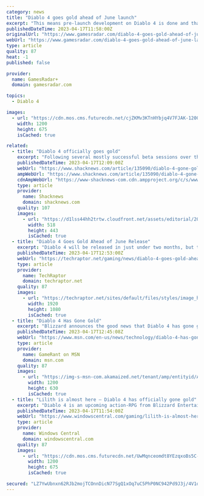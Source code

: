 ```yaml
---
category: news
title: "Diablo 4 goes gold ahead of June launch"
excerpt: "This means pre-launch development on Diablo 4 is done and that Blizzard has deemed the game ready to ship on June 6. Why does it matter? Well, in a time when game delays have become the norm instead ..."
publishedDateTime: 2023-04-17T11:58:00Z
originalUrl: "https://www.gamesradar.com/diablo-4-goes-gold-ahead-of-june-launch/"
webUrl: "https://www.gamesradar.com/diablo-4-goes-gold-ahead-of-june-launch/"
type: article
quality: 87
heat: -1
published: false

provider:
  name: GamesRadar+
  domain: gamesradar.com

topics:
  - Diablo 4

images:
  - url: "https://cdn.mos.cms.futurecdn.net/cjZKMv3KTnHYbjq4V7FJAK-1200-80.jpg"
    width: 1200
    height: 675
    isCached: true

related:
  - title: "Diablo 4 officially goes gold"
    excerpt: "Following several mostly successful beta sessions over the last few months, development on Diablo 4 officially appears to be complete. Entertainment has announced that th ..."
    publishedDateTime: 2023-04-17T12:09:00Z
    webUrl: "https://www.shacknews.com/article/135090/diablo-4-gone-gold"
    ampWebUrl: "https://www.shacknews.com/article/135090/diablo-4-gone-gold?amphtml=1"
    cdnAmpWebUrl: "https://www-shacknews-com.cdn.ampproject.org/c/s/www.shacknews.com/article/135090/diablo-4-gone-gold?amphtml=1"
    type: article
    provider:
      name: Shacknews
      domain: shacknews.com
    quality: 107
    images:
      - url: "https://d1lss44hh2trtw.cloudfront.net/assets/editorial/2023/04/diablo-4-officially-goes-gold-tweet.jpg"
        width: 518
        height: 443
        isCached: true
  - title: "Diablo 4 Goes Gold Ahead of June Release"
    excerpt: "Diablo 4 will be released in just under two months, but today Blizzard Entertainment announced that the game has gone gold."
    publishedDateTime: 2023-04-17T12:53:00Z
    webUrl: "https://techraptor.net/gaming/news/diablo-4-goes-gold-ahead-of-june-release"
    type: article
    provider:
      name: TechRaptor
      domain: techraptor.net
    quality: 87
    images:
      - url: "https://techraptor.net/sites/default/files/styles/image_header/public/2023-04/Diablo4_0.jpg?itok=R-nc-mOc"
        width: 1920
        height: 1080
        isCached: true
  - title: "Diablo 4 Has Gone Gold"
    excerpt: "Blizzard announces the good news that Diablo 4 has gone gold, which is music to the ears of many fans all around the world."
    publishedDateTime: 2023-04-17T12:45:08Z
    webUrl: "https://www.msn.com/en-us/news/technology/diablo-4-has-gone-gold/ar-AA19YLgB"
    type: article
    provider:
      name: GameRant on MSN
      domain: msn.com
    quality: 87
    images:
      - url: "https://img-s-msn-com.akamaized.net/tenant/amp/entityid/AA19YtP4.img?h=630&w=1200&m=6&q=60&o=t&l=f&f=jpg&x=1287&y=304"
        width: 1200
        height: 630
        isCached: true
  - title: "Lilith is almost here — Diablo 4 has officially gone gold"
    excerpt: "Diablo 4 is an upcoming action-RPG from Blizzard Entertainment, and one of the most anticipated game launches of the year. On Monday, Blizzard announced that Diablo 4 has officially gone gold, ..."
    publishedDateTime: 2023-04-17T11:54:00Z
    webUrl: "https://www.windowscentral.com/gaming/lilith-is-almost-here-diablo-4-has-officially-gone-gold"
    type: article
    provider:
      name: Windows Central
      domain: windowscentral.com
    quality: 87
    images:
      - url: "https://cdn.mos.cms.futurecdn.net/UwMqnceomdt8YEzqxoBs5C-1200-80.jpg"
        width: 1200
        height: 675
        isCached: true

secured: "LZ7YwUbnxn62RJb2mojTCOnnDicN77SgQ1xOq7uC5PhP0NC942Pd9J3j/4V1qEtRe2L5JKdkUVlQc6c9wzTzrjJpRZp7mLVM43VY1W1CLTBBm+6UmRpqLe7EK4pKLFjO91A6LeIkhgjH6dvbramP2mQu8Y77JFBzdpSHbKIy97ioM3jfs66iwutklaLxFInZES/t38ZzQQPBBbHEELX0pUaC8PxPkR4+RciKLbh3hcQ4pdNo6xVdRda90OwOPnUTC5kaL2X2qA/Ek5XDrSa8+aELjTn+/0qNeV2rlMvAiaYDf+tNOWXLnHwg/Q/OT28ksWEzRuWTX4HAXmcClB3uIBMs6rOefnNNrK+T5tocHqc=;3JJtck/WkFPwNUk/0htecg=="
---
```


